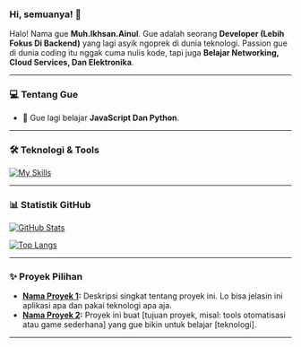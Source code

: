 ### Hi, semuanya! 👋

Halo! Nama gue **Muh.Ikhsan.Ainul**. Gue adalah seorang **Developer (Lebih Fokus Di Backend)** yang lagi asyik ngoprek di dunia teknologi. Passion gue di dunia coding itu nggak cuma nulis kode, tapi juga **Belajar Networking, Cloud Services, Dan Elektronika**.

---

### 💻 Tentang Gue

- 🌱 Gue lagi belajar **JavaScript Dan Python**.

---

### 🛠️ Teknologi & Tools

[![My Skills](https://skillicons.dev/icons?i=js,vue,python,firebase,azure,heroku,vercel,fedora)](https://skillicons.dev)

---

### 📊 Statistik GitHub

[![GitHub Stats](https://github-readme-stats.vercel.app/api?username=Ikhsan012&show_icons=true&theme=dracula)](https://github.com/anuraghazra/github-readme-stats)

[![Top Langs](https://github-readme-stats.vercel.app/api/top-langs/?username=Ikhsan012&layout=compact&theme=dracula)](https://github.com/anuraghazra/github-readme-stats)

---

### ✨ Proyek Pilihan

- **[Nama Proyek 1](https://github.com/your-username/nama-repo):** Deskripsi singkat tentang proyek ini. Lo bisa jelasin ini aplikasi apa dan pakai teknologi apa aja.
- **[Nama Proyek 2](https://github.com/your-username/nama-repo-lain):** Proyek ini buat [tujuan proyek, misal: tools otomatisasi atau game sederhana] yang gue bikin untuk belajar [teknologi].

---
